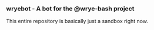 ### wryebot - A bot for the @wrye-bash project
This entire repository is basically just a sandbox right now.
